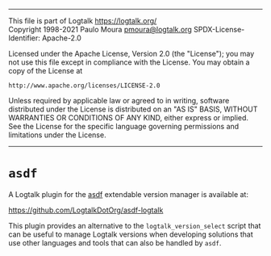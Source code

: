________________________________________________________________________

This file is part of Logtalk <https://logtalk.org/>  
Copyright 1998-2021 Paulo Moura <pmoura@logtalk.org>
SPDX-License-Identifier: Apache-2.0

Licensed under the Apache License, Version 2.0 (the "License");
you may not use this file except in compliance with the License.
You may obtain a copy of the License at

    http://www.apache.org/licenses/LICENSE-2.0

Unless required by applicable law or agreed to in writing, software
distributed under the License is distributed on an "AS IS" BASIS,
WITHOUT WARRANTIES OR CONDITIONS OF ANY KIND, either express or implied.
See the License for the specific language governing permissions and
limitations under the License.
________________________________________________________________________


`asdf`
======

A Logtalk plugin for the [asdf](https://asdf-vm.com/#/) extendable version
manager is available at:

https://github.com/LogtalkDotOrg/asdf-logtalk

This plugin provides an alternative to the `logtalk_version_select` script
that can be useful to manage Logtalk versions when developing solutions
that use other languages and tools that can also be handled by `asdf`.
